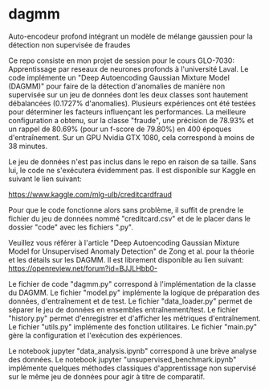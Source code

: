 # dagmm
Auto-encodeur profond intégrant un modèle de mélange gaussien pour la détection non supervisée de fraudes

Ce repo consiste en mon projet de session pour le cours GLO-7030: Apprentissage par reseaux de neurones profonds à l'université Laval. Le code implémente un "Deep Autoencoding Gaussian Mixture Model (DAGMM)" pour faire de la détection d'anomalies de manière non supervisée sur un jeu de données dont les deux classes sont hautement débalancées (0.1727% d'anomalies). Plusieurs expériences ont été testées pour déterminer les facteurs influençant les performances. La meilleure configuration a obtenu, sur la classe "fraude", une précision de 78.93% et un rappel de 80.69% (pour un f-score de 79.80%) en 400 époques d'entraînement. Sur un GPU Nvidia GTX 1080, cela correspond à moins de 38 minutes.

Le jeu de données n'est pas inclus dans le repo en raison de sa taille. Sans lui, le code ne s'exécutera évidemment pas. Il est disponible sur Kaggle en suivant le lien suivant: 

https://www.kaggle.com/mlg-ulb/creditcardfraud

Pour que le code fonctionne alors sans problème, il suffit de prendre le fichier du jeu de données nommé "creditcard.csv" et de le placer dans le dossier "code" avec les fichiers ".py".

Veuillez vous référer à l'article "Deep Autoencoding Gaussian Mixture Model for Unsupervised Anomaly Detection" de Zong et al. pour la théorie et les détails sur les DAGMM. Il est librement disponible au lien suivant: https://openreview.net/forum?id=BJJLHbb0-

Le fichier de code "dagmm.py" correspond à l'implémentation de la classe du DAGMM.
Le fichier "model.py" implémente la logique de préparation des données, d'entraînement et de test.
Le fichier "data_loader.py" permet de séparer le jeu de données en ensembles entraînement/test.
Le fichier "history.py" permet d'enregistrer et d'afficher les métriques d'entraînement.
Le fichier "utils.py" implémente des fonction utilitaires.
Le fichier "main.py" gère la configuration et l'exécution des expériences.

Le notebook jupyter "data_analysis.ipynb" correspond à une brève analyse des données.
Le notebook jupyter "unsupervised_benchmark.ipynb" implémente quelques méthodes classiques d'apprentissage non supervisé sur le même jeu de données pour agir à titre de comparatif.

